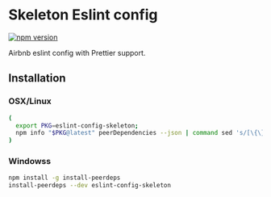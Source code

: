 # Skeleton Eslint config

[![npm version](https://badge.fury.io/js/eslint-eslint-config-skeleton.svg)](http://badge.fury.io/js/eslint-eslint-config-skeleton)

Airbnb eslint config with Prettier support.

## Installation

### OSX/Linux
```bash
(
  export PKG=eslint-config-skeleton;
  npm info "$PKG@latest" peerDependencies --json | command sed 's/[\{\},]//g ; s/: /@/g' | xargs npm install --save-dev "$PKG@latest"
)
```

### Windowss
```bash
npm install -g install-peerdeps
install-peerdeps --dev eslint-config-skeleton
```
